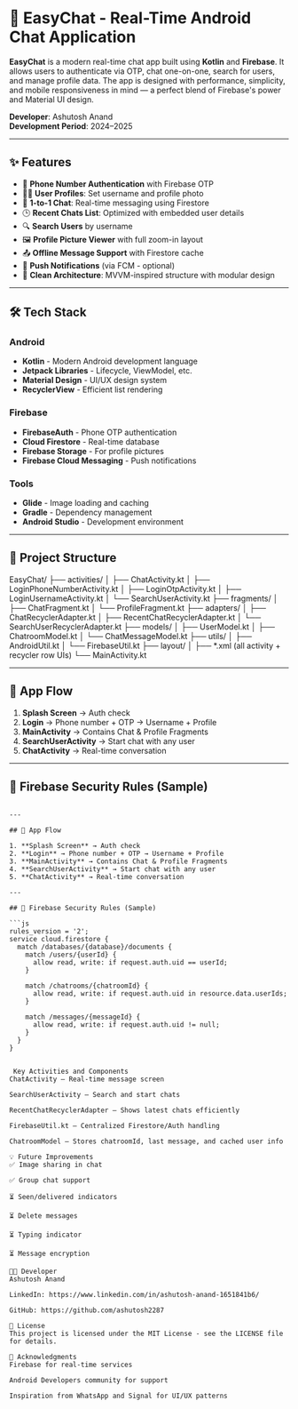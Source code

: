 # 💬 EasyChat - Real-Time Android Chat Application

**EasyChat** is a modern real-time chat app built using **Kotlin** and **Firebase**. It allows users to authenticate via OTP, chat one-on-one, search for users, and manage profile data. The app is designed with performance, simplicity, and mobile responsiveness in mind — a perfect blend of Firebase's power and Material UI design.

**Developer**: Ashutosh Anand  
**Development Period**: 2024–2025  

---

## ✨ Features

- 🔐 **Phone Number Authentication** with Firebase OTP
- 🧑‍💬 **User Profiles**: Set username and profile photo
- 💬 **1-to-1 Chat**: Real-time messaging using Firestore
- 🕒 **Recent Chats List**: Optimized with embedded user details
- 🔍 **Search Users** by username
- 🖼️ **Profile Picture Viewer** with full zoom-in layout
- 📤 **Offline Message Support** with Firestore cache
- 🔔 **Push Notifications** (via FCM - optional)
- 🧠 **Clean Architecture**: MVVM-inspired structure with modular design

---

## 🛠️ Tech Stack

### Android
- **Kotlin** - Modern Android development language
- **Jetpack Libraries** - Lifecycle, ViewModel, etc.
- **Material Design** - UI/UX design system
- **RecyclerView** - Efficient list rendering

### Firebase
- **FirebaseAuth** - Phone OTP authentication
- **Cloud Firestore** - Real-time database
- **Firebase Storage** - For profile pictures
- **Firebase Cloud Messaging** - Push notifications

### Tools
- **Glide** - Image loading and caching
- **Gradle** - Dependency management
- **Android Studio** - Development environment

---

## 📂 Project Structure

EasyChat/
├── activities/
│ ├── ChatActivity.kt
│ ├── LoginPhoneNumberActivity.kt
│ ├── LoginOtpActivity.kt
│ ├── LoginUsernameActivity.kt
│ └── SearchUserActivity.kt
├── fragments/
│ ├── ChatFragment.kt
│ └── ProfileFragment.kt
├── adapters/
│ ├── ChatRecyclerAdapter.kt
│ ├── RecentChatRecyclerAdapter.kt
│ └── SearchUserRecyclerAdapter.kt
├── models/
│ ├── UserModel.kt
│ ├── ChatroomModel.kt
│ └── ChatMessageModel.kt
├── utils/
│ ├── AndroidUtil.kt
│ └── FirebaseUtil.kt
├── layout/
│ ├── *.xml (all activity + recycler row UIs)
└── MainActivity.kt


---

## 🧭 App Flow

1. **Splash Screen** → Auth check
2. **Login** → Phone number + OTP → Username + Profile
3. **MainActivity** → Contains Chat & Profile Fragments
4. **SearchUserActivity** → Start chat with any user
5. **ChatActivity** → Real-time conversation

---

## 🔐 Firebase Security Rules (Sample)

```

---

## 🧭 App Flow

1. **Splash Screen** → Auth check
2. **Login** → Phone number + OTP → Username + Profile
3. **MainActivity** → Contains Chat & Profile Fragments
4. **SearchUserActivity** → Start chat with any user
5. **ChatActivity** → Real-time conversation

---

## 🔐 Firebase Security Rules (Sample)

```js
rules_version = '2';
service cloud.firestore {
  match /databases/{database}/documents {
    match /users/{userId} {
      allow read, write: if request.auth.uid == userId;
    }

    match /chatrooms/{chatroomId} {
      allow read, write: if request.auth.uid in resource.data.userIds;
    }

    match /messages/{messageId} {
      allow read, write: if request.auth.uid != null;
    }
  }
}


 Key Activities and Components
ChatActivity – Real-time message screen

SearchUserActivity – Search and start chats

RecentChatRecyclerAdapter – Shows latest chats efficiently

FirebaseUtil.kt – Centralized Firestore/Auth handling

ChatroomModel – Stores chatroomId, last message, and cached user info

💡 Future Improvements
✅ Image sharing in chat

✅ Group chat support

⏳ Seen/delivered indicators

⏳ Delete messages

⏳ Typing indicator

⏳ Message encryption

👨‍💻 Developer
Ashutosh Anand

LinkedIn: https://www.linkedin.com/in/ashutosh-anand-1651841b6/

GitHub: https://github.com/ashutosh2287

📄 License
This project is licensed under the MIT License - see the LICENSE file for details.

🙏 Acknowledgments
Firebase for real-time services

Android Developers community for support

Inspiration from WhatsApp and Signal for UI/UX patterns
